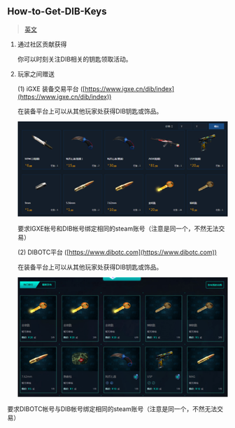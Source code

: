 ## How-to-Get-DIB-Keys

> [英文](./README.md)

1. 通过社区贡献获得

   你可以时刻关注DIB相关的钥匙领取活动。

2. 玩家之间赠送

   (1) iGXE 装备交易平台 ([https://www.igxe.cn/dib/index](https://www.igxe.cn/dib/index))

   在装备平台上可以从其他玩家处获得DIB钥匙或饰品。

   ![1.png](./images/1.png)

   要求IGXE帐号和DIB帐号绑定相同的steam账号（注意是同一个，不然无法交易）

   (2) DIBOTC平台 ([https://www.dibotc.com](https://www.dibotc.com))

   在装备平台上可以从其他玩家处获得DIB钥匙或饰品。

   ![2.png](./images/2.png)

  要求DIBOTC帐号与DIB帐号绑定相同的steam账号（注意是同一个，不然无法交易）
